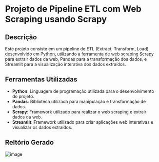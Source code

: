 ﻿# Projeto de Pipeline ETL com Web Scraping usando Scrapy

## Descrição

Este projeto consiste em um pipeline de ETL (Extract, Transform, Load) desenvolvido em Python, utilizando a ferramenta de web scraping Scrapy para extrair dados da web, Pandas para a transformação dos dados, e Streamlit para a visualização interativa dos dados extraídos.

## Ferramentas Utilizadas

- **Python**: Linguagem de programação utilizada para o desenvolvimento do projeto.
- **Pandas**: Biblioteca utilizada para manipulação e transformação de dados.
- **Scrapy**: Framework utilizado para realizar o web scraping e extrair dados da web.
- **Streamlit**: Framework utilizado para criar aplicações web interativas e visualizar os dados extraídos.

## Reltório Gerado
![image](https://github.com/mvrcost/shoe-price-tracker/assets/131052793/9b6809f8-45e3-428b-a630-a6fe3e1c5357)
